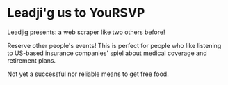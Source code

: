 # Leadji'g us to YouRSVP

Leadjig presents: a web scraper like two others before!

Reserve other people's events! This is perfect for people who like listening to US-based insurance companies' spiel about medical coverage and retirement plans.

Not yet a successful nor reliable means to get free food.
